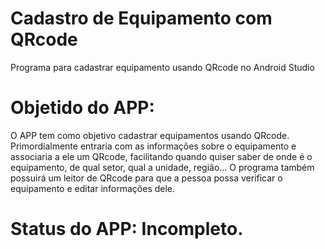 # Cadastro de Equipamento com QRcode

Programa para cadastrar equipamento usando QRcode no Android Studio



# Objetido do APP:

O APP tem como objetivo cadastrar equipamentos usando QRcode. Primordialmente entraria com as informações sobre o equipamento e associaria a ele um QRcode, facilitando quando quiser saber de onde é o equipamento, de qual setor, qual a unidade, região... O programa também possuirá um leitor de QRcode para que a pessoa possa verificar o equipamento  e editar informações dele.



# Status do APP: Incompleto.



